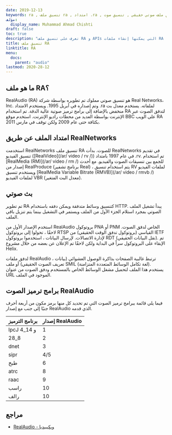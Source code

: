 ```yaml
---
date: 2019-12-13
keywords: ra , تنسيق ملف ra , امتداد .ra , تنسيق ملف صوتي حقيقي , تنسيق صوت ra , تنسيق ملف RealAudio
مؤلف:
  display_name: Muhammad Ahmad Chishti
draft: false
toc: true
description: "تعرف على تنسيق ملف RA و APIs التي يمكنها إنشاء ملفات RA وفتحها."
title: تنسيق ملف RA
linktitle: RA
menu:
  docs:
    parent: "audio"
lastmod: 2020-28-12
---
```


## ما هو ملف RA؟

RealAudio (RA) هو تنسيق صوتي مملوك تم تطويره بواسطة شركة Real Networks، Inc. وتم إصداره في أبريل 1995. ويستخدم الامتداد .ra لملفاته. يستخدم معدل بت منخفض بالإضافة إلى برامج ترميز صوتية عالية الدقة. تم استخدام RA لتدفق الصوت عبر الإنترنت بواسطة العديد من محطات راديو الإنترنت. استخدم موقع BBC على الويب RA بكثافة حتى عام 2009 ولكن توقف في مارس 2011.

## امتداد الملف عن طريق RealNetworks ##

استخدمت RealNetworks تنسيق ملف RA للصوت. بدأت RealNetworks في تقديم تنسيق الفيديو ([RealVideo](/ar/ video / rv /)) في عام 1997 بامتداد .rv. تم استخدام [RealMedia (RM)](/ar/ video / rm /) للجمع بين تنسيقات الصوت والفيديو. مع أحدث إصدار من RealProduce (برنامج تشفير Real) ، يتم استخدام تنسيق RV لملفات الفيديو ويستخدم تنسيق [RealMedia Variable Bitrate (RMVB)](/ar/ video / rmvb /) لملفات الفيديو VBR (معدل البت المتغير).

## بث صوتي ##

تم تطوير RA كتنسيق وسائط متدفقة ويمكن دفقه باستخدام HTTP. يبدأ تشغيل الملف الصوتي بمجرد استلام الجزء الأول من الملف ويستمر في التشغيل بينما يتم تنزيل باقي الملف.

استخدم الإصدار الأول من RealAudio بروتوكول PNA أو PNM الخاص لدفق الصوت. لاحقًا ، تحولوا إلى بروتوكول RTSP القياسي (بروتوكول تدفق الوقت الحقيقي) من IETF لإدارة الاتصالات. لإرسال البيانات ، استخدموا بروتوكول RDT (نقل البيانات الحقيقي). تم الإبقاء على البروتوكول سراً في البداية ولكن لاحقًا تم الإعلان عن بعضه من خلال مشروع Helix.

لدفق ملفات RealAudio ، ترتبط غالبية الصفحات بذاكرة الوصول العشوائي (بيانات تعريف الصوت الحقيقي) أو ملف SMIL (لغة تكامل الوسائط المتعددة المتزامنة). يستخدم هذا الملف لتحميل مشغل الوسائط الخاص بالمستخدم ودفق الصوت من عنوان URL الموجود في الملف.

## برامج ترميز الصوت RealAudio ##

فيما يلي قائمة ببرامج ترميز الصوت التي تم تحديد كل منها برمز مكون من أربعة أحرف جنبًا إلى جنب مع إصدار RealAudio الذي قدمه.

| برنامج الترميز | إصدار RealAudio |
| --- | --- |
| lpcJ و 14_4 | 1 |
| 28_8 | 2 |
| dnet | 3 |
| sipr | 4/5 |
| طبخ | 6 |
| atrc | 8 |
| raac | 9 |
| راسب | 10 |
| رالف | 10 |

## مراجع ##

- [RealAudio - ويكيبيديا](https://en.wikipedia.org/wiki/RealAudio)

